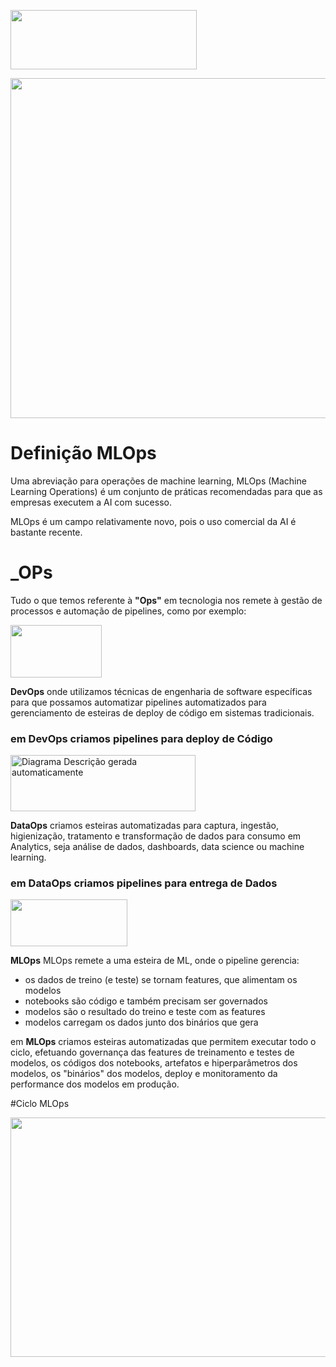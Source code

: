 <B style="font-weight:normal"  id="docs-internal-guid-e6a0872f-7fff-8e55-ca21-c86d6677794d"><IMG  width="298px;"  height="95px;"  src="https://lh6.googleusercontent.com/_kpsT2JiazSgVJM-kphphhw3LLdWyWmGID4XnWZ0eF9lPM57SX87plHtPqsVodk2nnzknkKaWlRQ_TKdY64ROWxc4YErThy8p--S6IqBzQxeZJB3lrqN197z6uSYiBYTX6_9nGLnytKKCifvmelEsnc2FCLLG-hM5BVpOmVOw--ZMgT_meUyheP8AV3BA3phIPDtSeY6lw=nw"/></B>

<B style="font-weight:normal"  id="docs-internal-guid-ca47c632-7fff-1bc9-7f72-617e6caada01"><IMG  width="1008px;"  height="544px;"  src="https://lh6.googleusercontent.com/8JFF-nPLAk9a17ljQWVMUlwa9zbRXv0cUA7cvrP4_FQeVn_QDnvDqBS4Tpfna_75xPwxaR4oBBRj3rq31v5VdJCWSgMuKO-qs0rcTMb_juITKTWBLDoxVTKBQavm8oKhCqE4kC9RFHOBc_dyyQsd4Fml7bfjZuzJz362-gHWEu2HdywOV_33JNzBnJNxv0Xy8y8=nw"/></B>

# Definição MLOps

Uma abreviação para operações de machine learning, MLOps (Machine Learning Operations) é um conjunto de práticas recomendadas para que as empresas executem a AI com sucesso.

MLOps é um campo relativamente novo, pois o uso comercial da AI é bastante recente.

# _OPs

Tudo o que temos referente à **"Ops"** em tecnologia nos remete à gestão de processos e automação de pipelines, como por exemplo:

<B style="font-weight:normal"  id="docs-internal-guid-76a84f6e-7fff-89cd-02a8-3387453e7a94"><IMG  width="146px;"  height="84px;"  src="https://lh3.googleusercontent.com/wDQ07MSvb7H1_j0BqX85LLeSVKS0CoRzfOoqDWatv7DLp5wPCSuah_lcjoFxRuB44yQ7xjRiOiCNPs4oTQ_vMUtHRbG_0wXCtW_0zmD-0f3xJ8ooUcmgT0MLV5iWKr47x3tCkCsrJyjTZpWyKwmEYqlqATJ1ifdyF8Q4yJ6U2O7f2Bkm1FDGF-4zBXpFdXCa=nw"/></B>

**DevOps** onde utilizamos técnicas de engenharia de software específicas para que possamos automatizar pipelines automatizados para gerenciamento de esteiras de deploy de código em sistemas tradicionais.

### em **DevOps** criamos pipelines para deploy de **Código**


<B style="font-weight:normal"  id="docs-internal-guid-1234ddd2-7fff-47ff-2230-7da21bd7923b"><IMG  width="296px;"  height="90px;"  src="https://lh6.googleusercontent.com/um47LlxmqtEnT9nYp-X0AGu4rOWtZcywNuxdGYeDpqhDJUbdCCwDnkYUhYdTleaNPHpVgilYtUH_fyum7EspyG3B1Sy9MCplntZwGAtgK3KO54ki8NPsDLBy9cNf5ZZr31ZmlZlVcuiZL6d7yRiJ32o6msJnnf-C1JTeGDzbc4Doj--vvSydThOlyE0aycTs=nw"  alt="Diagrama Descrição gerada automaticamente"/></B>

**DataOps** criamos esteiras automatizadas para captura, ingestão, higienização, tratamento e transformação de dados para consumo em Analytics, seja análise de dados, dashboards, data science ou machine learning.

### em **DataOps** criamos pipelines para entrega de **Dados**


<B style="font-weight:normal"  id="docs-internal-guid-cfe3b61c-7fff-b7c0-7f0a-08d1bf5de57a"><IMG  width="187px;"  height="75px;"  src="https://lh5.googleusercontent.com/Wd3Y8SroOGS7gj1iCxmd7aSs_qoz1nddPAD-eB7JF_A3Q19NtZyrgr88jZL11JFF06SeOv0MLaucMKrLsx07i6fXHrontRnZxNIxiffIQ2vtBTSEYwYj_8XmqjZnoJH1_31tylk4n6CrWknH0iLwIuyrtu3bSi1iRuKRZ31K33XMkfio7-nq5PpLPd3wLwHA=nw"/></B>

**MLOps** MLOps remete a uma esteira de ML, onde o pipeline gerencia:

- os dados de treino (e teste) se tornam features, que alimentam os modelos
- notebooks são código e também precisam ser governados
- modelos são o resultado do treino e teste com as features 
- modelos carregam os dados junto dos binários que gera


em **MLOps** criamos esteiras automatizadas que permitem executar todo o ciclo, efetuando governança das features de treinamento e testes de modelos, os códigos dos notebooks, artefatos e hiperparâmetros dos modelos, os "binários" dos modelos, deploy e monitoramento da performance dos modelos em produção.

#Ciclo MLOps

<B style="font-weight:normal"  id="docs-internal-guid-6adfe2ef-7fff-ff45-542a-74a42d2eb79a"><IMG  width="728px;"  height="383px;"  src="https://lh6.googleusercontent.com/l9QAgn8bQF5nbLxD5_ZNMs6slBVWdk3RmCnlNhH0uU6FttgQS3ikc-3fbpggKkVMPOAQpvDPk6XuMJBk8PzTksV6ie6Xo8dp5Kq0twMps2GfKLyL3XW_SFQZZOeoA5aOMJOiF3iEYt1Uzmr6c8ZIuv57kWcxJaMIv6x79LKVa1Pmztokq5ZGNElPP-Ggof6L=nw"/></B>